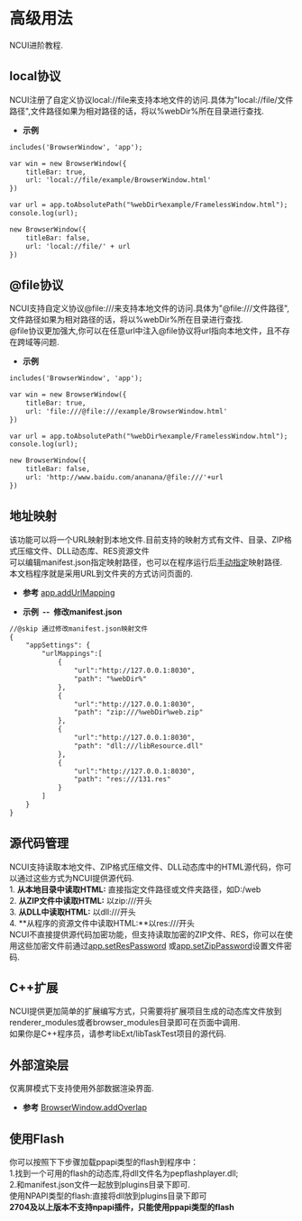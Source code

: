 # 高级用法

  NCUI进阶教程.
  
## local协议 &nbsp;
  NCUI注册了自定义协议local://file来支持本地文件的访问.具体为"local://file/文件路径",文件路径如果为相对路径的话，将以%webDir%所在目录进行查找.
  
* **示例&nbsp;&nbsp;&nbsp;&nbsp;**

```html
includes('BrowserWindow', 'app');

var win = new BrowserWindow({
    titleBar: true,
    url: 'local://file/example/BrowserWindow.html'
})

var url = app.toAbsolutePath("%webDir%example/FramelessWindow.html");
console.log(url);

new BrowserWindow({
    titleBar: false,
    url: 'local://file/' + url
})

```


<div class="adoc" id="div_local协议"></div>


## @file协议 &nbsp;
  NCUI支持自定义协议@file:///来支持本地文件的访问.具体为"@file:///文件路径",文件路径如果为相对路径的话，将以%webDir%所在目录进行查找.<br>@file协议更加强大,你可以在任意url中注入@file协议将url指向本地文件，且不存在跨域等问题.
  
* **示例&nbsp;&nbsp;&nbsp;&nbsp;**

```html
includes('BrowserWindow', 'app');

var win = new BrowserWindow({
    titleBar: true,
    url: 'file:///@file:///example/BrowserWindow.html'
})

var url = app.toAbsolutePath("%webDir%example/FramelessWindow.html");
console.log(url);

new BrowserWindow({
    titleBar: false,
    url: 'http://www.baidu.com/ananana/@file:///'+url
})

```


<div class="adoc" id="div_@file协议"></div>


## 地址映射 &nbsp;
  该功能可以将一个URL映射到本地文件.目前支持的映射方式有文件、目录、ZIP格式压缩文件、DLL动态库、RES资源文件<br>可以编辑manifest.json指定映射路径，也可以在程序运行后<a href="#api/apiapp/5">手动指定</a>映射路径.<br>本文档程序就是采用URL到文件夹的方式访问页面的.<br>
  
* **参考** 
<a href="#api/apiapp/5">app.addUrlMapping</a>

* **示例&nbsp;&nbsp;--&nbsp;&nbsp;修改manifest.json**

```html
//@skip 通过修改manifest.json映射文件
{
    "appSettings": {
        "urlMappings":[
            {
                "url":"http://127.0.0.1:8030",
                "path": "%webDir%"
            },
            {
                "url":"http://127.0.0.1:8030",
                "path": "zip:///%webDir%web.zip"
            },
            {
                "url":"http://127.0.0.1:8030",
                "path": "dll:///libResource.dll"
            },
            {
                "url":"http://127.0.0.1:8030",
                "path": "res:///131.res"
            }
        ]
    }
}

```


<div class="adoc" id="div_地址映射"></div>


## 源代码管理 &nbsp;
  NCUI支持读取本地文件、ZIP格式压缩文件、DLL动态库中的HTML源代码，你可以通过这些方式为NCUI提供源代码.<br>1. **从本地目录中读取HTML:** 直接指定文件路径或文件夹路径，如D:/web<br>2. **从ZIP文件中读取HTML:** 以zip:///开头<br>3. **从DLL中读取HTML:** 以dll:///开头<br>4. **从程序的资源文件中读取HTML:**以res:///开头<br>NCUI不直接提供源代码加密功能，但支持读取加密的ZIP文件、RES，你可以在使用这些加密文件前通过<a href="#api/apiapp/15">app.setResPassword</a> 或<a href="#api/apiapp/14">app.setZipPassword</a>设置文件密码.
  


<div class="adoc" id="div_源代码管理"></div>


## C++扩展 &nbsp;
  NCUI提供更加简单的扩展编写方式，只需要将扩展项目生成的动态库文件放到renderer_modules或者browser_modules目录即可在页面中调用.<br>如果你是C++程序员，请参考libExt/libTaskTest项目的源代码.
  


<div class="adoc" id="div_C++扩展"></div>


## 外部渲染层 &nbsp;
  仅离屏模式下支持使用外部数据渲染界面.
  
* **参考** 
<a href="#api/apiBrowserWindow/68">BrowserWindow.addOverlap</a>



<div class="adoc" id="div_外部渲染层"></div>


## 使用Flash &nbsp;
  你可以按照下下步骤加载ppapi类型的flash到程序中：<br> 1.找到一个可用的flash的动态库,将dll文件名为pepflashplayer.dll;<br> 2.和manifest.json文件一起放到plugins目录下即可.<br>使用NPAPI类型的flash:直接将dll放到plugins目录下即可<br><b>2704及以上版本不支持npapi插件，只能使用ppapi类型的flash</b>
  


<div class="adoc" id="div_使用Flash"></div>


